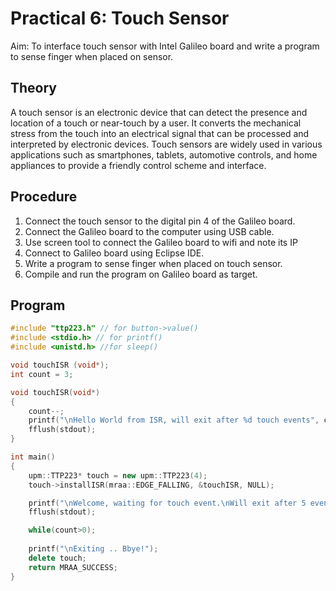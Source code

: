 # Practical 6: Touch Sensor

Aim: To interface touch sensor with Intel Galileo board and write a program to sense finger when placed on sensor.

## Theory

A touch sensor is an electronic device that can detect the presence and location of a touch or near-touch by a user. It converts the mechanical stress from the touch into an electrical signal that can be processed and interpreted by electronic devices. Touch sensors are widely used in various applications such as smartphones, tablets, automotive controls, and home appliances to provide a friendly control scheme and interface.

## Procedure

1. Connect the touch sensor to the digital pin 4 of the Galileo board.
2. Connect the Galileo board to the computer using USB cable.
3. Use screen tool to connect the Galileo board to wifi and note its IP
4. Connect to Galileo board using Eclipse IDE.
5. Write a program to sense finger when placed on touch sensor.
6. Compile and run the program on Galileo board as target.

## Program

```cpp
#include "ttp223.h" // for button->value()
#include <stdio.h> // for printf()
#include <unistd.h> //for sleep()

void touchISR (void*);
int count = 3;

void touchISR(void*)
{
    count--;
    printf("\nHello World from ISR, will exit after %d touch events", count);
    fflush(stdout);
}

int main()
{
    upm::TTP223* touch = new upm::TTP223(4);
    touch->installISR(mraa::EDGE_FALLING, &touchISR, NULL);

    printf("\nWelcome, waiting for touch event.\nWill exit after 5 events");
    fflush(stdout);

    while(count>0);
    
    printf("\nExiting .. Bbye!");
    delete touch;   
    return MRAA_SUCCESS;
}
```
